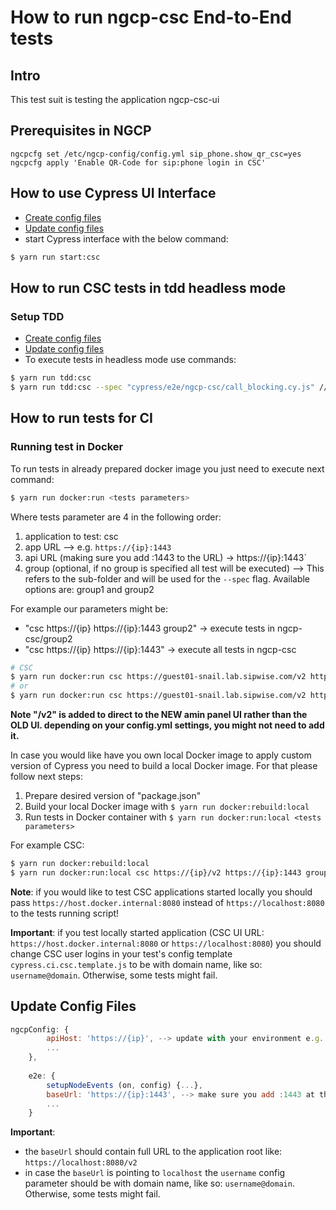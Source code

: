 # How to run ngcp-csc End-to-End tests

## Intro
This test suit is testing the application ngcp-csc-ui

## Prerequisites in NGCP

```
ngcpcfg set /etc/ngcp-config/config.yml sip_phone.show_qr_csc=yes
ngcpcfg apply 'Enable QR-Code for sip:phone login in CSC'
```

## How to use Cypress UI Interface
- [Create config files](../README.md#Setup-create-config-files)
- [Update config files](#update-config-files)
- start Cypress interface with the below command:
```bash
$ yarn run start:csc
```


## How to run CSC tests in tdd headless mode
### Setup TDD
- [Create config files](../README.md#Setup-create-rdd-config-files)
- [Update config files](#update-config-file)
- To execute tests in headless mode use commands:
```bash
$ yarn run tdd:csc
$ yarn run tdd:csc --spec "cypress/e2e/ngcp-csc/call_blocking.cy.js" // to run only one specific test
```


## How to run tests for CI
### Running test in Docker
To run tests in already prepared docker image you just need to execute next command:
```bash
$ yarn run docker:run <tests parameters>
```
Where tests parameter are 4 in the following order:
1. application to test: csc
2. app URL --> e.g. `https://{ip}:1443`
3. api URL (making sure you add :1443 to the URL) -> https://{ip}:1443`
4. group (optional, if no group is specified all test will be executed) --> This refers to the sub-folder and will be used for the `--spec` flag. Available options are: group1 and group2


For example our parameters might be:
* "csc https://{ip} https://{ip}:1443 group2" -> execute tests in ngcp-csc/group2
* "csc https://{ip} https://{ip}:1443" -> execute all tests in ngcp-csc

```bash
# CSC
$ yarn run docker:run csc https://guest01-snail.lab.sipwise.com/v2 https://guest01-snail.lab.sipwise.com:1443 group2
# or
$ yarn run docker:run csc https://guest01-snail.lab.sipwise.com/v2 https://guest01-snail.lab.sipwise.com:1443
```
**Note "/v2" is added to direct to the NEW amin panel UI rather than the OLD UI. depending on your config.yml settings, you might not need to add it.**

In case you would like have you own local Docker image to apply custom version of Cypress you need to build a local Docker image.
For that please follow next steps:
1. Prepare desired version of "package.json"
2. Build your local Docker image with `$ yarn run docker:rebuild:local`
3. Run tests in Docker container with `$ yarn run docker:run:local <tests parameters>`

For example CSC:
```bash
$ yarn run docker:rebuild:local
$ yarn run docker:run:local csc https://{ip}/v2 https://{ip}:1443 group2
```

**Note**: if you would like to test CSC applications started locally you should pass `https://host.docker.internal:8080` instead of `https://localhost:8080` to the tests running script!

**Important**: if you test locally started application (CSC UI URL: `https://host.docker.internal:8080` or `https://localhost:8080`) you should change CSC user logins in your test's config template `cypress.ci.csc.template.js` to be with domain name, like so: `username@domain`. Otherwise, some tests might fail.


## Update Config Files
```js
ngcpConfig: {
        apiHost: 'https://{ip}', --> update with your environment e.g. https://guest01-snail.lab.sipwise.com/v2
        ...
    },
    
    e2e: {
        setupNodeEvents (on, config) {...},
        baseUrl: 'https://{ip}:1443', --> make sure you add :1443 at the end of your URL
        ...
    }
```
**Important**:
* the `baseUrl` should contain full URL to the application root like: `https://localhost:8080/v2`
* in case the `baseUrl` is pointing to `localhost` the `username` config parameter should be with domain name, like so: `username@domain`. Otherwise, some tests might fail.

